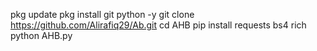pkg update
pkg install git python -y 
git clone https://github.com/Alirafiq29/Ab.git 
cd AHB
pip install requests bs4 rich 
python AHB.py
